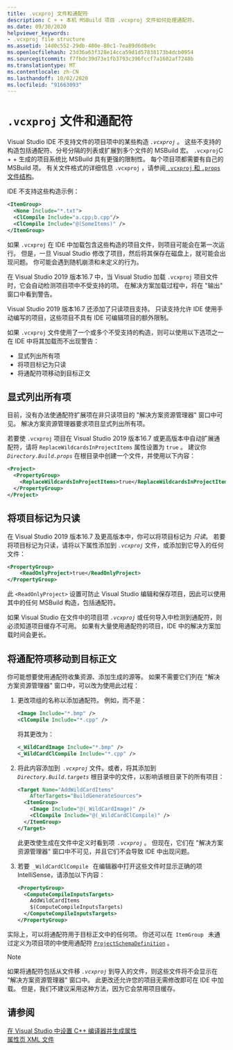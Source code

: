 ```yaml
---
title: .vcxproj 文件和通配符
description: C + + 本机 MSBuild 项目 .vcxproj 文件如何处理通配符。
ms.date: 09/30/2020
helpviewer_keywords:
- .vcxproj file structure
ms.assetid: 14d0c552-29db-480e-80c1-7ea89d6d8e9c
ms.openlocfilehash: 23d36a63f328e14cca59d1d57838173b4dcb0954
ms.sourcegitcommit: f7fbdc39d73e1fb3793c396fccf7a1602af7248b
ms.translationtype: MT
ms.contentlocale: zh-CN
ms.lasthandoff: 10/02/2020
ms.locfileid: "91663093"
---
```

# <a name="vcxproj-files-and-wildcards"></a>`.vcxproj` 文件和通配符

Visual Studio IDE 不支持文件的项目项中的某些构造 *`.vcxproj`* 。 这些不支持的构造包括通配符、分号分隔的列表或扩展到多个文件的 MSBuild 宏。 `.vcxproj`C + + 生成的项目系统比 MSBuild 具有更强的限制性。 每个项目项都需要有自己的 MSBuild 项。 有关文件格式的详细信息 `.vcxproj` ，请参阅[ `.vcxproj` 和 `.props` 文件结构](vcxproj-file-structure.md)。

IDE 不支持这些构造示例：

```xml
<ItemGroup>
  <None Include="*.txt">
  <ClCompile Include="a.cpp;b.cpp"/>
  <ClCompile Include="@(SomeItems)" />
</ItemGroup>
```

如果 `.vcxproj` 在 IDE 中加载包含这些构造的项目文件，则项目可能会在第一次运行。 但是，一旦 Visual Studio 修改了项目，然后将其保存在磁盘上，就可能会出现问题。 你可能会遇到随机崩溃和未定义的行为。

在 Visual Studio 2019 版本16.7 中，当 Visual Studio 加载 `.vcxproj` 项目文件时，它会自动检测项目项中不受支持的项。 在解决方案加载过程中，将在 "输出" 窗口中看到警告。

Visual Studio 2019 版本16.7 还添加了只读项目支持。 只读支持允许 IDE 使用手动编写的项目，这些项目不具有 IDE 可编辑项目的额外限制。

如果 `.vcxproj` 文件使用了一个或多个不受支持的构造，则可以使用以下选项之一在 IDE 中将其加载而不出现警告：

- 显式列出所有项
- 将项目标记为只读
- 将通配符项移动到目标正文

## <a name="list-all-items-explicitly"></a>显式列出所有项

目前，没有办法使通配符扩展项在非只读项目的 "解决方案资源管理器" 窗口中可见。 解决方案资源管理器要求项目显式列出所有项。

若要使 `.vcxproj` 项目在 Visual Studio 2019 版本16.7 或更高版本中自动扩展通配符，请将 `ReplaceWildcardsInProjectItems` 属性设置为 `true` 。 建议你 *`Directory.Build.props`* 在根目录中创建一个文件，并使用以下内容：

```xml
<Project>
  <PropertyGroup>
    <ReplaceWildcardsInProjectItems>true</ReplaceWildcardsInProjectItems>
  </PropertyGroup>
</Project>
```

## <a name="mark-your-project-as-read-only"></a>将项目标记为只读

在 Visual Studio 2019 版本16.7 及更高版本中，你可以将项目标记为 *只读*。 若要将项目标记为只读，请将以下属性添加到 *`.vcxproj`* 文件，或添加到它导入的任何文件：

```xml
<PropertyGroup>
    <ReadOnlyProject>true</ReadOnlyProject>
</PropertyGroup>
```

此 `<ReadOnlyProject>` 设置可防止 Visual Studio 编辑和保存项目，因此可以使用其中的任何 MSBuild 构造，包括通配符。

如果 Visual Studio 在文件中的项目项 *`.vcxproj`* 或任何导入中检测到通配符，则必须知道项目缓存不可用。 如果有大量使用通配符的项目，IDE 中的解决方案加载时间会更长。

## <a name="move-wildcard-items-to-a-target-body"></a>将通配符项移动到目标正文

你可能想要使用通配符收集资源、添加生成的源等。 如果不需要它们列在 "解决方案资源管理器" 窗口中，可以改为使用此过程：

1. 更改项组的名称以添加通配符。 例如，而不是：

   ```xml
   <Image Include="*.bmp" />
   <ClCompile Include="*.cpp" />
   ```

   将其更改为：

   ```xml
   <_WildCardImage Include="*.bmp" />
   <_WildCardClCompile Include="*.cpp" />
   ```

1. 将此内容添加到  *`.vcxproj`* 文件。或者，将其添加到 *`Directory.Build.targets`* 根目录中的文件，以影响该根目录下的所有项目：

   ```xml
   <Target Name="AddWildCardItems"
       AfterTargets="BuildGenerateSources">
     <ItemGroup>
       <Image Include="@(_WildCardImage)" />
       <ClCompile Include="@(_WildCardClCompile)" />
     </ItemGroup>
   </Target>
   ```

   此更改使生成在文件中定义时看到项  *`.vcxproj`* 。 但现在，它们在 "解决方案资源管理器" 窗口中不可见，并且它们不会导致 IDE 中出现问题。

1. 若要  `_WildCardClCompile`   在编辑器中打开这些文件时显示正确的项 IntelliSense，请添加以下内容：

   ```xml
   <PropertyGroup>
     <ComputeCompileInputsTargets>
       AddWildCardItems
       $(ComputeCompileInputsTargets)
     </ComputeCompileInputsTargets>
   </PropertyGroup>
   ```

实际上，可以将通配符用于目标正文中的任何项。 你还可以在  `ItemGroup`   未通过定义为项目项的中使用通配符 [`ProjectSchemaDefinition`](https://devblogs.microsoft.com/cppblog/vc-MSBuild-extensibility-example/) 。

> [!NOTE]
> 如果将通配符包括从文件移 *`.vcxproj`* 到导入的文件，则这些文件将不会显示在 "解决方案资源管理器" 窗口中。 此更改还允许您的项目无需修改即可在 IDE 中加载。 但是，我们不建议采用这种方法，因为它会禁用项目缓存。

## <a name="see-also"></a>请参阅

[在 Visual Studio 中设置 C++ 编译器并生成属性](../working-with-project-properties.md)<br/>
[属性页 XML 文件](property-page-xml-files.md)
